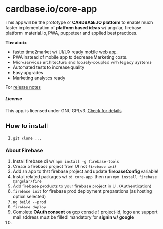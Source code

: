 # cardbase.io/core-app

This app will be the prototype of **CARDBASE.IO platform** to enable much faster implementation of
**platform based ideas** w/ angular, firebase platform, material.io, PWA, puppeteer and applied best practices.

**The aim is** 
- faster time2market w/ UI/UX ready mobile web app.
- PWA instead of mobile app to decrease Marketing costs.
- Microservices architecture and loosely-coupled with legacy systems
- Automated tests to increase quality
- Easy upgrades
- Marketing analytics ready

For [release notes](https://github.com/tansudasli/cardbase.io/wiki)

##### License

This app. is licensed under GNU GPLv3. [Check for details](LICENSE)

## How to install

1. `git clone ...`

### About Firebase
1. Install firebase cli w/ `npm install -g firebase-tools`
2. Create a firebase project from UI not `firebase init`
3. Add an app to that firebase project and update **firebaseConfig** variable!
4. Install related packages w/ `cd core-app`, then run `npm install firebase @angular/fire` 
5. Add firebase products to your firebase project in UI. (Authentication)
6. `firebase init` for firebase prod deployment preparations (as hosting option selected)
7. `ng build --prod`
8. `firebase deploy`
9. Complete **OAuth consent** on gcp console ! project-id, logo and support mail address must be filled! mandatory for **signin w/ google**
10.


